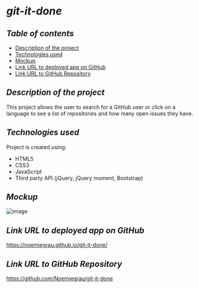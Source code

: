 # **_git-it-done_**

## **_Table of contents_**
* [Description of the project](#description-of-the-project)
* [Technologies used](#technologies-used)
* [Mockup](#mockup)
* [Link URL to deployed app on GitHub](#link-URL-to-deployed-app-on-GitHub)
* [Link URL to GitHub Repository](#link-URL-to-GitHub-repository)

## **_Description of the project_**
This project allows the user to search for a GitHub user or click on a language to see a list of repositories and how many open issues they have.

## **_Technologies used_**
Project is created using:
* HTML5
* CSS3
* JavaScript
* Third party API (jQuery, jQuery moment, Bootstrap)

## **_Mockup_**
![image](https://user-images.githubusercontent.com/78329298/111912538-589d6600-8a27-11eb-8283-047c628f8ef6.png)


## **_Link URL to deployed app on GitHub_**
https://noemiegrau.github.io/git-it-done/

## **_Link URL to GitHub Repository_**
https://github.com/Noemiegrau/git-it-done
